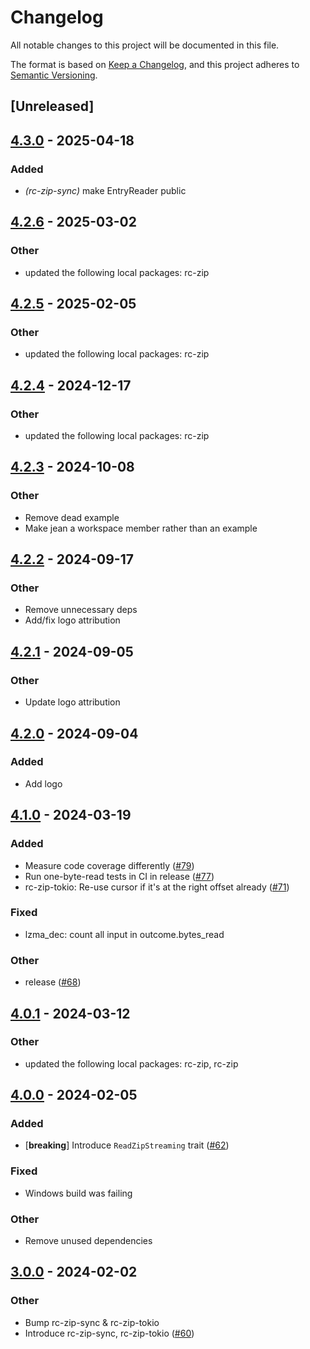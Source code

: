 # Changelog
All notable changes to this project will be documented in this file.

The format is based on [Keep a Changelog](https://keepachangelog.com/en/1.0.0/),
and this project adheres to [Semantic Versioning](https://semver.org/spec/v2.0.0.html).

## [Unreleased]

## [4.3.0](https://github.com/bearcove/rc-zip/compare/rc-zip-sync-v4.2.6...rc-zip-sync-v4.3.0) - 2025-04-18

### Added

- *(rc-zip-sync)* make EntryReader public

## [4.2.6](https://github.com/bearcove/rc-zip/compare/rc-zip-sync-v4.2.5...rc-zip-sync-v4.2.6) - 2025-03-02

### Other

- updated the following local packages: rc-zip

## [4.2.5](https://github.com/bearcove/rc-zip/compare/rc-zip-sync-v4.2.4...rc-zip-sync-v4.2.5) - 2025-02-05

### Other

- updated the following local packages: rc-zip

## [4.2.4](https://github.com/bearcove/rc-zip/compare/rc-zip-sync-v4.2.3...rc-zip-sync-v4.2.4) - 2024-12-17

### Other

- updated the following local packages: rc-zip

## [4.2.3](https://github.com/bearcove/rc-zip/compare/rc-zip-sync-v4.2.2...rc-zip-sync-v4.2.3) - 2024-10-08

### Other

- Remove dead example
- Make jean a workspace member rather than an example

## [4.2.2](https://github.com/bearcove/rc-zip/compare/rc-zip-sync-v4.2.1...rc-zip-sync-v4.2.2) - 2024-09-17

### Other

- Remove unnecessary deps
- Add/fix logo attribution

## [4.2.1](https://github.com/bearcove/rc-zip/compare/rc-zip-sync-v4.2.0...rc-zip-sync-v4.2.1) - 2024-09-05

### Other
- Update logo attribution

## [4.2.0](https://github.com/bearcove/rc-zip/compare/rc-zip-sync-v4.1.0...rc-zip-sync-v4.2.0) - 2024-09-04

### Added
- Add logo

## [4.1.0](https://github.com/fasterthanlime/rc-zip/compare/rc-zip-sync-v4.0.1...rc-zip-sync-v4.1.0) - 2024-03-19

### Added
- Measure code coverage differently ([#79](https://github.com/fasterthanlime/rc-zip/pull/79))
- Run one-byte-read tests in CI in release ([#77](https://github.com/fasterthanlime/rc-zip/pull/77))
- rc-zip-tokio: Re-use cursor if it's at the right offset already ([#71](https://github.com/fasterthanlime/rc-zip/pull/71))

### Fixed
- lzma_dec: count all input in outcome.bytes_read

### Other
- release ([#68](https://github.com/fasterthanlime/rc-zip/pull/68))

## [4.0.1](https://github.com/fasterthanlime/rc-zip/compare/rc-zip-sync-v4.0.0...rc-zip-sync-v4.0.1) - 2024-03-12

### Other
- updated the following local packages: rc-zip, rc-zip

## [4.0.0](https://github.com/fasterthanlime/rc-zip/compare/rc-zip-sync-v3.0.0...rc-zip-sync-v4.0.0) - 2024-02-05

### Added
- [**breaking**] Introduce `ReadZipStreaming` trait ([#62](https://github.com/fasterthanlime/rc-zip/pull/62))

### Fixed
- Windows build was failing

### Other
- Remove unused dependencies

## [3.0.0](https://github.com/fasterthanlime/rc-zip/releases/tag/rc-zip-sync-v3.0.0) - 2024-02-02

### Other
- Bump rc-zip-sync & rc-zip-tokio
- Introduce rc-zip-sync, rc-zip-tokio ([#60](https://github.com/fasterthanlime/rc-zip/pull/60))

